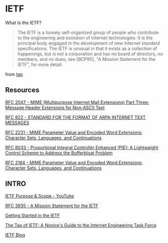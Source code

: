 # IETF

What Is the IETF?

> The IETF is a loosely self-organized group of people who contribute to the engineering and evolution of Internet technologies. It is the principal body engaged in the development of new Internet standard specifications. The IETF is unusual in that it exists as a collection of happenings, but is not a corporation and has no board of directors, no members, and no dues; see [BCP95], "A Mission Statement for the IETF", for more detail.

from [tao](http://ietf.org/tao.html)

## Resources

[RFC 2047 - MIME (Multipurpose Internet Mail Extensions) Part Three: Message Header Extensions for Non-ASCII Text](https://tools.ietf.org/html/rfc2047)

[RFC 822 - STANDARD FOR THE FORMAT OF ARPA INTERNET TEXT MESSAGES](https://tools.ietf.org/html/rfc822)

[RFC 2231 - MIME Parameter Value and Encoded Word Extensions: Character Sets, Languages, and Continuations](https://tools.ietf.org/html/rfc2231)

[RFC 8033 - Proportional Integral Controller Enhanced (PIE): A Lightweight Control Scheme to Address the Bufferbloat Problem](https://tools.ietf.org/html/rfc8033)

[RFC 2184 - MIME Parameter Value and Encoded Word Extensions: Character Sets, Languages, and Continuations](https://tools.ietf.org/html/rfc2184)

## INTRO

[IETF Purpose & Scope - YouTube](https://www.youtube.com/watch?v=ADQmECtl0L4&list=PLC86T-6ZTP5hXPJ-n4mwJbZ0BHaNlhTMA&index=2)

[RFC 3935 - A Mission Statement for the IETF](http://ietf.org/rfc/rfc3935.txt)

[Getting Started in the IETF](https://www.ietf.org/newcomers.html)

[The Tao of IETF: A Novice's Guide to the Internet Engineering Task Force](http://ietf.org/tao.html)

[IETF Blog](https://www.ietf.org/blog/)
